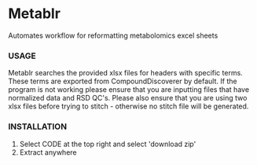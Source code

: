 # Metablr
Automates workflow for reformatting metabolomics excel sheets

### USAGE
Metablr searches the provided xlsx files for headers with specific terms. These terms are exported from CompoundDiscoverer by default. If the program is not working please ensure that you are inputting files that have normalized data and RSD QC's. Please also ensure that you are using two xlsx files before trying to stitch - otherwise no stitch file will be generated.

### INSTALLATION
1. Select CODE at the top right and select 'download zip'
2. Extract anywhere
